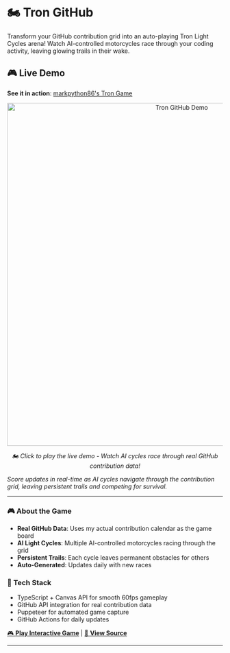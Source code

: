 # 🏍️ Tron GitHub

Transform your GitHub contribution grid into an auto-playing Tron Light Cycles arena! Watch AI-controlled motorcycles race through your coding activity, leaving glowing trails in their wake.

## 🎮 Live Demo

**See it in action**: [markpython86's Tron Game](https://markpython86.github.io/markpython86-tron-github/)

<div align="center">
  <a href="https://markpython86.github.io/markpython86-tron-github/">
    <img src="https://markpython86.github.io/markpython86-tron-github/preview.png" alt="Tron GitHub Demo" width="800"/>
  </a>
  <p><em>🏍️ Click to play the live demo - Watch AI cycles race through real GitHub contribution data!</em></p>
</div>

*Score updates in real-time as AI cycles navigate through the contribution grid, leaving persistent trails and competing for survival.*


---

### 🎮 About the Game
- **Real GitHub Data**: Uses my actual contribution calendar as the game board
- **AI Light Cycles**: Multiple AI-controlled motorcycles racing through the grid
- **Persistent Trails**: Each cycle leaves permanent obstacles for others
- **Auto-Generated**: Updates daily with new races

### 🚀 Tech Stack
- TypeScript + Canvas API for smooth 60fps gameplay
- GitHub API integration for real contribution data
- Puppeteer for automated game capture
- GitHub Actions for daily updates

[🎮 **Play Interactive Game**](https://markpython86.github.io/markpython86-tron-github/) | [📝 **View Source**](https://github.com/markpython86/tron-github)

---